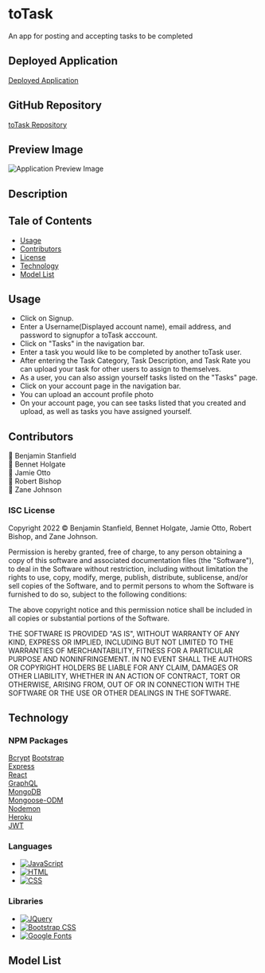 # toTask
An app for posting and accepting tasks to be completed

## Deployed Application
[Deployed Application](https://to-task-app.herokuapp.com/)

## GitHub Repository
[toTask Repository](https://github.com/rbishop85/toTask)
## Preview Image
![Application Preview Image](../toTask/client/public/assets/images/project-3-homepage.png)
## Description

## Tale of Contents
- [Usage](#usage)  
- [Contributors](#contributors)  
- [License](#license)  
- [Technology](#technology)
- [Model List](#models)

## Usage
* Click on Signup.
* Enter a Username(Displayed account name), email address, and password to signupfor a toTask acccount.
* Click on "Tasks" in the navigation bar.
* Enter a task you would like to be completed by another toTask user.
* After entering the Task Category, Task Description, and Task Rate you can upload your task for other users to assign to themselves.
* As a user, you can also assign yourself tasks listed on the "Tasks" page.
* Click on your account page in the navigation bar.
* You can upload an account profile photo
* On your account page, you can see tasks listed that you created and upload, as well as tasks you have assigned yourself.

## Contributors
🔸 Benjamin Stanfield <br />
🔸 Bennet Holgate <br />
🔸 Jamie Otto <br />
🔸 Robert Bishop <br />
🔸 Zane Johnson

### ISC License

Copyright 2022 &copy; Benjamin Stanfield, Bennet Holgate, Jamie Otto, Robert Bishop, and Zane Johnson.

Permission is hereby granted, free of charge, to any person obtaining a copy of this software and associated documentation files (the "Software"), to deal in the Software without restriction, including without limitation the rights to use, copy, modify, merge, publish, distribute, sublicense, and/or sell copies of the Software, and to permit persons to whom the Software is furnished to do so, subject to the following conditions:

The above copyright notice and this permission notice shall be included in all copies or substantial portions of the Software.

THE SOFTWARE IS PROVIDED "AS IS", WITHOUT WARRANTY OF ANY KIND, EXPRESS OR IMPLIED, INCLUDING BUT NOT LIMITED TO THE WARRANTIES OF MERCHANTABILITY, FITNESS FOR A PARTICULAR PURPOSE AND NONINFRINGEMENT. IN NO EVENT SHALL THE AUTHORS OR COPYRIGHT HOLDERS BE LIABLE FOR ANY CLAIM, DAMAGES OR OTHER LIABILITY, WHETHER IN AN ACTION OF CONTRACT, TORT OR OTHERWISE, ARISING FROM, OUT OF OR IN CONNECTION WITH THE SOFTWARE OR THE USE OR OTHER DEALINGS IN THE SOFTWARE.

## Technology
### NPM Packages
[Bcrypt](https://www.npmjs.com/package/bcrypt)
[Bootstrap](https://www.npmjs.com/package/bootstrap)  
[Express](https://www.npmjs.com/package/express)  
[React](https://www.npmjs.com/package/react)  
[GraphQL](https://www.npmjs.com/package/graphql)  
[MongoDB](https://www.npmjs.com/package/mongodb)  
[Mongoose-ODM](https://www.npmjs.com/package/mongoose-odm)  
[Nodemon](https://www.npmjs.com/package/nodemon)   
[Heroku](https://www.npmjs.com/package/heroku)  
[JWT](https://www.npmjs.com/package/jwt)  

### Languages
- [![JavaScript](https://img.shields.io/badge/JavaScript-323330?style=for-the-badge&logo=javascript&logoColor=F7DF1E)](https://www.javascript.com/)
- [![HTML](https://img.shields.io/badge/HTML5-E34F26?style=for-the-badge&logo=html5&logoColor=white)](https://html.com/)
- [![CSS](https://img.shields.io/badge/CSS3-1572B6?style=for-the-badge&logo=css3&logoColor=white)](https://www.w3schools.com/css/)

### Libraries

- [![JQuery](https://img.shields.io/badge/jQuery-0769AD?style=for-the-badge&logo=jquery&logoColor=white)](https://www.jquery.com/)
- [![Bootstrap CSS](https://img.shields.io/badge/-BOOTSTRAPCSS-orange)](https://www.getbootstrap.com/)
- [![Google Fonts](https://img.shields.io/badge/Google%20FOnts-303030?style=for-the-badge&logo=googlefonts&logoColor=white)](https://www.materializecss.com/)

## Model List